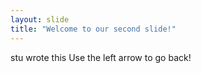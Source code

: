 ```yaml
---
layout: slide
title: "Welcome to our second slide!"
---
```

stu wrote this
Use the left arrow to go back!
